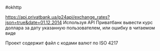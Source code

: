 
#okhttp

https://api.privatbank.ua/p24api/exchange_rates?json=true&date=01.12.2014
Используя API Приватбанк вывести курс доллара за дату указанную пользователем, или ошибку в читаемом виде

Проект содержит файл с кодами валют по ISO 4217